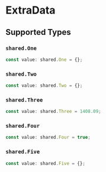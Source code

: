 # ExtraData


## Supported Types

### `shared.One`

```typescript
const value: shared.One = {};
```

### `shared.Two`

```typescript
const value: shared.Two = {};
```

### `shared.Three`

```typescript
const value: shared.Three = 1408.09;
```

### `shared.Four`

```typescript
const value: shared.Four = true;
```

### `shared.Five`

```typescript
const value: shared.Five = {};
```

